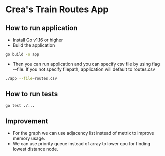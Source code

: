 # Crea's Train Routes App

## How to run application

* Install Go v1.16 or higher
* Build the application

```bash
go build -o app
```

* Then you can run application and you can specify csv file by using flag --file. If you not specify filepath, application
will default to routes.csv

```bash
./app --file=routes.csv
```

## How to run tests

```bash
go test ./...
```

## Improvement

* For the graph we can use adjacency list instead of metrix to improve memory usage.
* We can use priority queue instead of array to lower cpu for finding lowest distance node.
